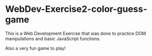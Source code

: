 # WebDev-Exercise2-color-guess-game

This is a Web Development Exercise that was done to practice DOM manipulations and basic JavaScript functions.

Also a very fun game to play!